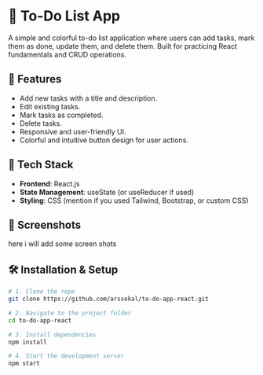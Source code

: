 # 📝 To-Do List App

A simple and colorful to-do list application where users can add tasks, mark them as done, update them, and delete them. Built for practicing React fundamentals and CRUD operations.

## 🚀 Features

- Add new tasks with a title and description.
- Edit existing tasks.
- Mark tasks as completed.
- Delete tasks.
- Responsive and user-friendly UI.
- Colorful and intuitive button design for user actions.

## 🧰 Tech Stack

- **Frontend**: React.js
- **State Management**: useState (or useReducer if used)
- **Styling**: CSS (mention if you used Tailwind, Bootstrap, or custom CSS)

## 📸 Screenshots

here i will add some screen shots

## 🛠️ Installation & Setup

```bash
# 1. Clone the repo
git clone https://github.com/arssekal/to-do-app-react.git

# 2. Navigate to the project folder
cd to-do-app-react

# 3. Install dependencies
npm install

# 4. Start the development server
npm start

